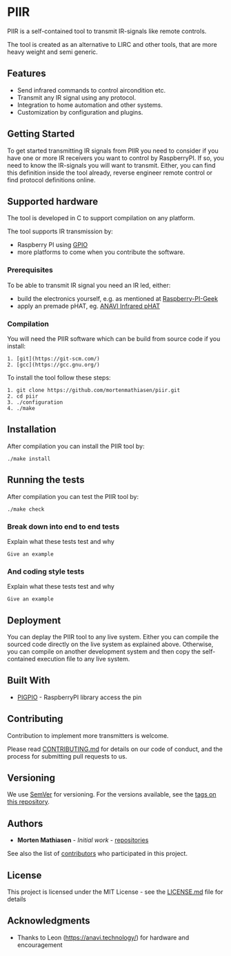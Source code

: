 # PIIR

PIIR is a self-contained tool to transmit IR-signals like remote controls.

The tool is created as an alternative to LIRC and other tools, that are more heavy weight and semi generic.

## Features

- Send infrared commands to control aircondition etc.
- Transmit any IR signal using any protocol.
- Integration to home automation and other systems.
- Customization by configuration and plugins.

## Getting Started

To get started transmitting IR signals from PIIR you need to consider if you have one or more IR receivers you want to control by RaspberryPI. If so, you need to know the IR-signals you will want to transmit. Either, you can find this definition inside the tool already, reverse engineer remote control or find protocol definitions online.

## Supported hardware

The tool is developed in C to support compilation on any platform. 

The tool supports IR transmission by:
* Raspberry PI using [GPIO](http://abyz.me.uk/rpi/pigpio/)
* more platforms to come when you contribute the software.

### Prerequisites

To be able to transmit IR signal you need an IR led, either:
* build the electronics yourself, e.g. as mentioned at [Raspberry-PI-Geek](https://www.raspberry-pi-geek.com/Archive/2015/10/Raspberry-Pi-IR-remote)
* apply an premade pHAT, eg. [ANAVI Infrared pHAT](https://anavi.technology/)

### Compilation

You will need the PIIR software which can be build from source code if you install:
```
1. [git](https://git-scm.com/)
2. [gcc](https://gcc.gnu.org/)
```

To install the tool follow these steps:
```
1. git clone https://github.com/mortenmathiasen/piir.git
2. cd piir
3. ./configuration
4. ./make
```

## Installation

After compilation you can install the PIIR tool by:
```
./make install
```

## Running the tests

After compilation you can test the PIIR tool by:
```
./make check
```

### Break down into end to end tests

Explain what these tests test and why

```
Give an example
```

### And coding style tests

Explain what these tests test and why

```
Give an example
```

## Deployment

You can deplay the PIIR tool to any live system. Either you can compile the sourced code directly on the live system as explained above. Otherwise, you can compile on another development system and then copy the self-contained execution file to any live system.

## Built With

* [PIGPIO](http://abyz.me.uk/rpi/pigpio/) - RaspberryPI library access the pin

## Contributing

Contribution to implement more transmitters is welcome.

Please read [CONTRIBUTING.md](https://gist.github.com/PurpleBooth/b24679402957c63ec426) for details on our code of conduct, and the process for submitting pull requests to us.

## Versioning

We use [SemVer](http://semver.org/) for versioning. For the versions available, see the [tags on this repository](https://github.com/your/project/tags). 

## Authors

* **Morten Mathiasen** - *Initial work* - [repositories](https://github.com/mortenmathiasen)

See also the list of [contributors](https://github.com/piir/contributors) who participated in this project.

## License

This project is licensed under the MIT License - see the [LICENSE.md](LICENSE.md) file for details

## Acknowledgments

* Thanks to Leon (https://anavi.technology/) for hardware and encouragement



